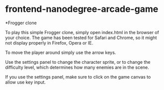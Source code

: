 frontend-nanodegree-arcade-game
===============================

*Frogger clone

To play this simple Frogger clone, simply open index.html in the browser of your choice. The game has been tested for Safari and Chrome, so it might not display properly in Firefox, Opera or IE.

To move the player around simply use the arrow keys.

Use the settings panel to change the character sprite, or to change the difficulty level, which determines how many enemies are in the scene.

If you use the settings panel, make sure to click on the game canvas to allow use key input.